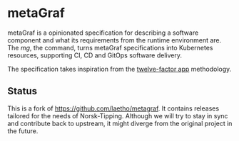 # metaGraf

metaGraf is a opinionated specification for describing a software 
component and what its requirements from the runtime environment are. 
The *mg*, the command, turns metaGraf specifications into Kubernetes
resources, supporting CI, CD and GitOps software delivery.

The specification takes inspiration from the <a href="https://12factor.net">twelve-factor app</a> 
methodology.  



## Status

This is a fork of https://github.com/laetho/metagraf. It contains releases tailored for the needs of Norsk-Tipping. Although we will try to stay in sync and contribute back to upstream, it might diverge from the original project in the future.
